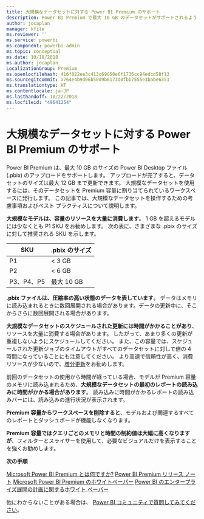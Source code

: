 ```yaml
---
title: 大規模なデータセットに対する Power BI Premium のサポート
description: Power BI Premium で最大 10 GB のデータセットがサポートされるようになりました。
author: jocaplan
manager: kfile
ms.reviewer: ''
ms.service: powerbi
ms.component: powerbi-admin
ms.topic: conceptual
ms.date: 10/18/2018
ms.author: jocaplan
LocalizationGroup: Premium
ms.openlocfilehash: 416f022ee3c413c69650e6f1736cc94edcd58f13
ms.sourcegitcommit: a764e4b9d06b50d9b6173d0fbb7555e3babe6351
ms.translationtype: HT
ms.contentlocale: ja-JP
ms.lasthandoff: 10/22/2018
ms.locfileid: "49641254"
---
```

# <a name="power-bi-premium-support-for-large-datasets"></a>大規模なデータセットに対する Power BI Premium のサポート

Power BI Premium は、最大 10 GB のサイズの Power BI Desktop ファイル (.pbix) のアップロードをサポートします。 アップロードが完了すると、データセットのサイズは最大 12 GB まで更新できます。 大規模なデータセットを使用するには、そのデータセットを Premium 容量に割り当てられているワークスペースに発行します。 この記事では、大規模なデータセットを操作するための考慮事項およびベスト プラクティスについて説明します。

**大規模なモデルは、容量のリソースを大量に消費します**。 1 GB を超えるモデルには少なくとも P1 SKU をお勧めします。 次の表に、さまざまな .pbix のサイズに対して推奨される SKU を示します。

   |SKU  |.pbix のサイズ   |
   |---------|---------|
   |P1    | < 3 GB        |
   |P2    | < 6 GB        |
   |P3、P4、P5    | 最大 10 GB |

**.pbix ファイルは、圧縮率の高い状態のデータを表しています**。 データはメモリに読み込まれるときに数回展開される場合があります。データの更新中に、そこからさらに数回展開される場合があります。

**大規模なデータセットのスケジュールされた更新には時間がかかることがあり**、リソースを大量に消費する場合があります。 したがって、あまり多くの更新が重複しないようにスケジュールしてください。 また、この容量では、スケジュールされた更新ジョブのタイムアウトがすべてのデータセットに対して倍の 4 時間になっていることにも注意してください。 より高速で信頼性が高く、消費リソースが少ないので、[増分更新](service-premium-incremental-refresh.md)をお勧めします。

前回のデータセットの使用から時間が経っている場合、モデルが Premium 容量のメモリに読み込まれるため、**大規模なデータセットの最初のレポートの読み込みに時間がかかる場合があります**。 読み込みに時間がかかるレポートの読み込みバーには、読み込みの進行状況が表示されます。

**Premium 容量からワークスペースを削除すると**、モデルおよび関連するすべてのレポートとダッシュボードが機能しなくなります。

**Premium 容量ではクエリごとのメモリと時間の制約値は大幅に高くなりますが**、フィルターとスライサーを使用して、必要なビジュアルだけを表示することを強くお勧めします。

**次の手順**

[Microsoft Power BI Premium とは何ですか?](service-premium.md)
[Power BI Premium リリース ノート](service-premium-release-notes.md)
[Microsoft Power BI Premium のホワイトペーパー](https://aka.ms/pbipremiumwhitepaper)
[Power BI のエンタープライズ展開の計画に関するホワイト ペーパー](https://aka.ms/pbienterprisedeploy)

他にわからないことがある場合は、 [Power BI コミュニティで質問してみてください](https://community.powerbi.com/)。
